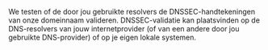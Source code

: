 We testen of de door jou gebruikte resolvers de DNSSEC-handtekeningen van onze domeinnaam valideren. DNSSEC-validatie kan plaatsvinden op de DNS-resolvers van jouw internetprovider (of van een andere door jou gebruikte DNS-provider) of op je eigen lokale systemen.
